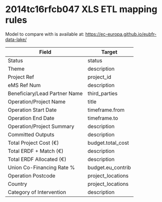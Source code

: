 # 2014tc16rfcb047 XLS ETL mapping rules

Model to compare with is available at: https://ec-europa.github.io/eubfr-data-lake/

| Field                         | Target            |
| ----------------------------- | ----------------- |
| Status                        | status            |
| Theme                         | description       |
| Project Ref                   | project_id        |
| eMS Ref Num                   | description       |
| Beneficiary/Lead Partner Name | third_parties     |
| Operation/Project Name        | title             |
| Operation Start Date          | timeframe.from    |
| Operation End Date            | timeframe.to      |
| Operation/Project Summary     | description       |
| Committed Outputs             | description       |
| Total Project Cost (€)        | budget.total_cost |
| Total ERDF + Match (€)        | description       |
| Total ERDF Allocated (€)      | description       |
| Union Co-Financing Rate %     | budget.eu_contrib |
| Operation Postcode            | project_locations |
| Country                       | project_locations |
| Category of Intervention      | description       |
